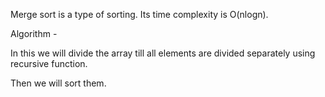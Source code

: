 Merge sort is a type of sorting. Its time complexity is O(nlogn).

Algorithm - 

In this we will divide the array till all elements are divided separately using recursive function.

Then we will sort them.
